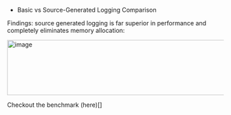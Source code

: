 * Basic vs Source-Generated Logging Comparison

Findings: source generated logging is far superior in performance and completely eliminates memory allocation:

<img width="1071" height="129" alt="image" src="https://github.com/user-attachments/assets/ce771209-f8a5-4962-b99c-1da2ad8f5ca1" />

Checkout the benchmark (here)[]

